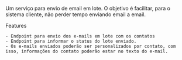 Um serviço para envio de email em lote. O objetivo é facilitar, para o sistema cliente, não perder tempo enviando email a email.

Features

    - Endpoint para envio dos e-mails em lote com os contatos
    - Endpoint para informar o status do lote enviado.
    - Os e-mails enviados poderão ser personalizados por contato, com isso, informações do contato poderão estar no texto do e-mail.